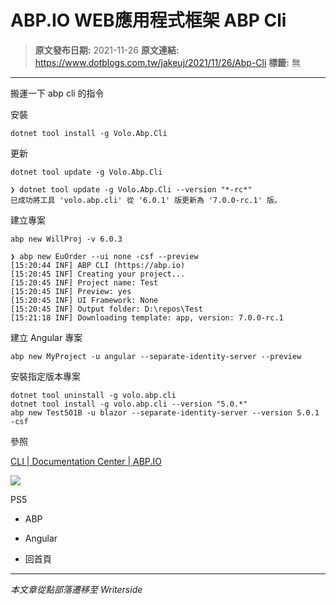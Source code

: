 # ABP.IO WEB應用程式框架 ABP Cli

> **原文發布日期:** 2021-11-26
> **原文連結:** https://www.dotblogs.com.tw/jakeuj/2021/11/26/Abp-Cli
> **標籤:** 無

---

搬運一下 abp cli 的指令

安裝

`dotnet tool install -g Volo.Abp.Cli`

更新

`dotnet tool update -g Volo.Abp.Cli`

```
❯ dotnet tool update -g Volo.Abp.Cli --version "*-rc*"
已成功將工具 'volo.abp.cli' 從 '6.0.1' 版更新為 '7.0.0-rc.1' 版。
```

建立專案

`abp new WillProj -v 6.0.3`

```
❯ abp new EuOrder --ui none -csf --preview
[15:20:44 INF] ABP CLI (https://abp.io)
[15:20:45 INF] Creating your project...
[15:20:45 INF] Project name: Test
[15:20:45 INF] Preview: yes
[15:20:45 INF] UI Framework: None
[15:20:45 INF] Output folder: D:\repos\Test
[15:21:18 INF] Downloading template: app, version: 7.0.0-rc.1
```

建立 Angular 專案

`abp new MyProject -u angular --separate-identity-server --preview`

安裝指定版本專案

```
dotnet tool uninstall -g volo.abp.cli
dotnet tool install -g volo.abp.cli --version "5.0.*"
abp new Test501B -u blazor --separate-identity-server --version 5.0.1 -csf
```

參照

[CLI | Documentation Center | ABP.IO](https://docs.abp.io/zh-Hans/abp/latest/CLI)

![](https://card.psnprofiles.com/1/jakeuj.png)

PS5

* ABP
* Angular

* 回首頁

---

*本文章從點部落遷移至 Writerside*

